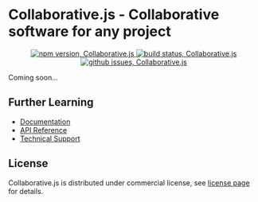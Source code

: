# Collaborative.js - Collaborative software for any project

<div align="center">
  <a href="https://www.npmjs.com/package/collaborative" title="npm version, Collaborative.js">
    <img src="https://badge.fury.io/js/collaborative.svg?style=flat-square" alt="npm version, Collaborative.js" />
  </a>
  <a href="https://circleci.com/gh/collaborativejs/collaborative-js" title="build status, Collaborative.js">
    <img src="https://circleci.com/gh/collaborativejs/collaborative-js.svg?style=flat-square" alt="build status, Collaborative.js" />
  </a>  
  <a href="https://github.com/collaborativejs/collaborative-js/issues" title="github issues, Collaborative.js">
    <img src="https://img.shields.io/github/issues/collaborativejs/collaborative-js.svg?style=flat-square" alt="github issues, Collaborative.js" />
  </a>     
</div>  

Coming soon...
  

## Further Learning
* [Documentation](http://collaborativejs.org/docs)
* [API Reference](http://collaborativejs.org/api)
* [Technical Support](http://collaborativejs.org/support)


## License
Collaborative.js is distributed under commercial license, see [license page](http://collaborativejs.org/buy) for details.
